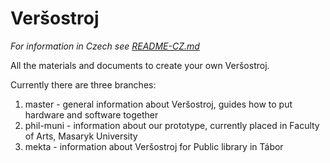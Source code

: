 # Veršostroj

_For information in Czech see [README-CZ.md](https://github.com/RadekDobrovolny/versostroj/blob/master/README-CZ.md)_

All the materials and documents to create your own Veršostroj.

Currently there are three branches:

1. master - general information about Veršostroj, guides how to put hardware and software together
2. phil-muni - information about our prototype, currently placed in Faculty of Arts, Masaryk University
3. mekta - information about Veršostroj for Public library in Tábor
